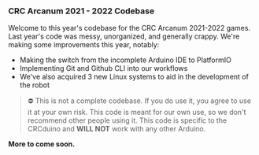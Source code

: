 ### CRC Arcanum 2021 - 2022 Codebase
Welcome to this year's codebase for the CRC Arcanum 2021-2022 games.
Last year's code was messy, unorganized, and generally crappy. We're making some improvements this year, notably:
- Making the switch from the incomplete Arduino IDE to PlatformIO
- Implementing Git and Github CLI into our workflows
- We've also acquired 3 new Linux systems to aid in the development of the robot

> ⛔️ This is not a complete codebase. If you do use it, you agree to use it at your own risk.
>  This code is meant for our own use, so we don't recommend other people using it.
>  This code is specific to the CRCduino and **WILL NOT** work with any other Arduino.

**More to come soon.**
